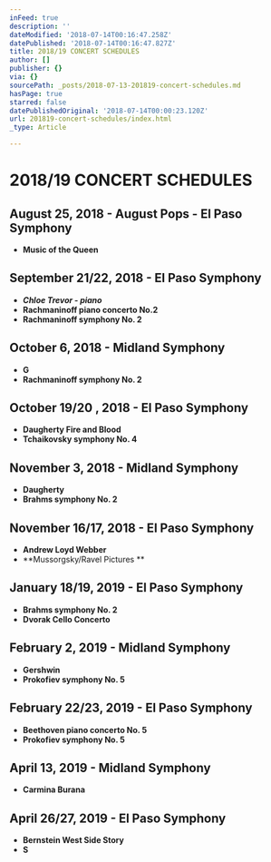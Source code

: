 ```yaml
---
inFeed: true
description: ''
dateModified: '2018-07-14T00:16:47.258Z'
datePublished: '2018-07-14T00:16:47.827Z'
title: 2018/19 CONCERT SCHEDULES
author: []
publisher: {}
via: {}
sourcePath: _posts/2018-07-13-201819-concert-schedules.md
hasPage: true
starred: false
datePublishedOriginal: '2018-07-14T00:00:23.120Z'
url: 201819-concert-schedules/index.html
_type: Article

---
```

# 2018/19 CONCERT SCHEDULES

## August 25, 2018 - August Pops - El Paso Symphony

* **Music of the Queen**

## September 21/22, 2018 - El Paso Symphony

* _**Chloe Trevor - piano**_
* **Rachmaninoff piano concerto No.2**
* **Rachmaninoff symphony No. 2**

## October 6, 2018 - Midland Symphony

* **G**
* **Rachmaninoff symphony No. 2**

## October 19/20 , 2018 - El Paso Symphony 

* **Daugherty Fire and Blood**
* **Tchaikovsky symphony No. 4**

## November 3, 2018 - Midland Symphony

* **Daugherty**
* **Brahms symphony No. 2**

## November 16/17, 2018 - El Paso Symphony

* **Andrew Loyd Webber**
* **Mussorgsky/Ravel Pictures **

## January 18/19, 2019 - El Paso Symphony

* **Brahms symphony No. 2**
* **Dvorak Cello Concerto**

## February 2, 2019 - Midland Symphony

* **Gershwin**
* **Prokofiev symphony No. 5**

## February 22/23, 2019 - El Paso Symphony

* **Beethoven piano concerto No. 5**
* **Prokofiev symphony No. 5**

## April 13, 2019 - Midland Symphony

* **Carmina Burana**

## April 26/27, 2019 - El Paso Symphony

* **Bernstein West Side Story**
* **S**